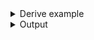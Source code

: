 <details><summary>Derive example</summary>

```no_run
use bpaf::*;

#[derive(Debug, Clone, Bpaf)]
#[bpaf(options)]
pub struct Options {
    /// A custom switch
    switch: bool,

    /// A custom argument
    argument: usize,
}

fn main() {
    println!("{:?}", options().run())
}
```

</details>
<details><summary>Output</summary>

bpaf generates a help message


<div class='bpaf-doc'>
$ app --help<br>
<p><b>Usage</b>: <tt><b>app</b></tt> [<tt><b>--switch</b></tt>] <tt><b>--argument</b></tt>=<tt><i>ARG</i></tt></p><p><div>
<b>Available options:</b></div><dl><dt><tt><b>    --switch</b></tt></dt>
<dd>A custom switch</dd>
<dt><tt><b>    --argument</b></tt>=<tt><i>ARG</i></tt></dt>
<dd>A custom argument</dd>
<dt><tt><b>-h</b></tt>, <tt><b>--help</b></tt></dt>
<dd>Prints help information</dd>
</dl>
</p>
<style>
div.bpaf-doc {
    padding: 14px;
    background-color:var(--code-block-background-color);
    font-family: "Source Code Pro", monospace;
    margin-bottom: 0.75em;
}
div.bpaf-doc dt { margin-left: 1em; }
div.bpaf-doc dd { margin-left: 3em; }
div.bpaf-doc dl { margin-top: 0; padding-left: 1em; }
div.bpaf-doc  { padding-left: 1em; }
</style>
</div>


And two parsers. Numeric argument is required, boolean switch is optional and fall back value
is false.


<div class='bpaf-doc'>
$ app --switch<br>
<b>Error:</b> expected <tt><b>--argument</b></tt>=<tt><i>ARG</i></tt>, pass <tt><b>--help</b></tt> for usage information
<style>
div.bpaf-doc {
    padding: 14px;
    background-color:var(--code-block-background-color);
    font-family: "Source Code Pro", monospace;
    margin-bottom: 0.75em;
}
div.bpaf-doc dt { margin-left: 1em; }
div.bpaf-doc dd { margin-left: 3em; }
div.bpaf-doc dl { margin-top: 0; padding-left: 1em; }
div.bpaf-doc  { padding-left: 1em; }
</style>
</div>



<div class='bpaf-doc'>
$ app --switch --argument 42<br>
Options { switch: true, argument: 42 }
</div>



<div class='bpaf-doc'>
$ app --argument 42<br>
Options { switch: false, argument: 42 }
</div>

</details>